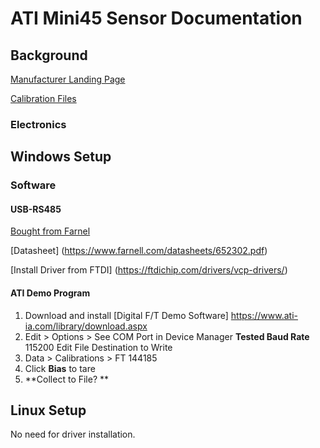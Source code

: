 # ATI Mini45 Sensor Documentation 

## Background

[Manufacturer Landing Page](https://www.ati-ia.com/products/ft/ft_models.aspx?id=Mini45)

[Calibration Files](https://www.ati-ia.com/library/software/ftdigitaldownload/getcalfiles.aspx)

### Electronics


## Windows Setup

### Software

#### USB-RS485

[Bought from Farnel](https://nl.farnell.com/en-NL/ftdi/usb-rs485-we-1800-bt/cable-usb-rs485-serial-converter/dp/1740357)

[Datasheet] (https://www.farnell.com/datasheets/652302.pdf)

[Install Driver from FTDI] (https://ftdichip.com/drivers/vcp-drivers/)

#### ATI Demo Program 
1. Download and install [Digital F/T Demo Software] https://www.ati-ia.com/library/download.aspx
2. Edit > Options >
   See COM Port in Device Manager
   **Tested Baud Rate** 115200
   Edit File Destination to Write
4. Data > Calibrations > FT 144185
5. Click **Bias** to tare
6. **Collect to File? **

## Linux Setup
No need for driver installation. 
